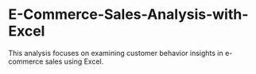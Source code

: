 # E-Commerce-Sales-Analysis-with-Excel
This analysis focuses on examining customer behavior insights in e-commerce sales using Excel.
